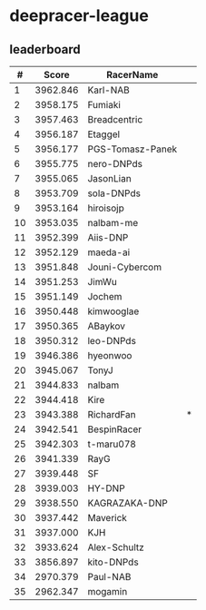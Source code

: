 # deepracer-league

## leaderboard

<!-- leaderboard -->
| # | Score | RacerName |   |
| - | ----- | --------- | - |
| 1 | 3962.846 | Karl-NAB | |
| 2 | 3958.175 | Fumiaki | |
| 3 | 3957.463 | Breadcentric | |
| 4 | 3956.187 | Etaggel | |
| 5 | 3956.177 | PGS-Tomasz-Panek | |
| 6 | 3955.775 | nero-DNPds | |
| 7 | 3955.065 | JasonLian | |
| 8 | 3953.709 | sola-DNPds | |
| 9 | 3953.164 | hiroisojp | |
| 10 | 3953.035 | nalbam-me | |
| 11 | 3952.399 | Aiis-DNP | |
| 12 | 3952.129 | maeda-ai | |
| 13 | 3951.848 | Jouni-Cybercom | |
| 14 | 3951.253 | JimWu | |
| 15 | 3951.149 | Jochem | |
| 16 | 3950.448 | kimwooglae | |
| 17 | 3950.365 | ABaykov | |
| 18 | 3950.312 | leo-DNPds | |
| 19 | 3946.386 | hyeonwoo | |
| 20 | 3945.067 | TonyJ | |
| 21 | 3944.833 | nalbam | |
| 22 | 3944.418 | Kire | |
| 23 | 3943.388 | RichardFan | * |
| 24 | 3942.541 | BespinRacer | |
| 25 | 3942.303 | t-maru078 | |
| 26 | 3941.339 | RayG | |
| 27 | 3939.448 | SF | |
| 28 | 3939.003 | HY-DNP | |
| 29 | 3938.550 | KAGRAZAKA-DNP | |
| 30 | 3937.442 | Maverick | |
| 31 | 3937.000 | KJH | |
| 32 | 3933.624 | Alex-Schultz | |
| 33 | 3856.897 | kito-DNPds | |
| 34 | 2970.379 | Paul-NAB | |
| 35 | 2962.347 | mogamin | |
